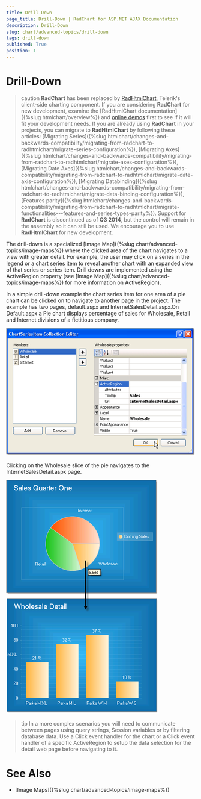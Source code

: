 ```yaml
---
title: Drill-Down
page_title: Drill-Down | RadChart for ASP.NET AJAX Documentation
description: Drill-Down
slug: chart/advanced-topics/drill-down
tags: drill-down
published: True
position: 1
---
```


# Drill-Down

>caution  **RadChart** has been replaced by [RadHtmlChart](http://www.telerik.com/products/aspnet-ajax/html-chart.aspx), Telerik's client-side charting component. If you are considering **RadChart** for new development, examine the [RadHtmlChart documentation]({%slug htmlchart/overview%}) and [online demos](http://demos.telerik.com/aspnet-ajax/htmlchart/examples/overview/defaultcs.aspx) first to see if it will fit your development needs. If you are already using **RadChart** in your projects, you can migrate to **RadHtmlChart** by following these articles: [Migrating Series]({%slug htmlchart/changes-and-backwards-compatibility/migrating-from-radchart-to-radhtmlchart/migrate-series-configuration%}), [Migrating Axes]({%slug htmlchart/changes-and-backwards-compatibility/migrating-from-radchart-to-radhtmlchart/migrate-axes-configuration%}), [Migrating Date Axes]({%slug htmlchart/changes-and-backwards-compatibility/migrating-from-radchart-to-radhtmlchart/migrate-date-axis-configuration%}), [Migrating Databinding]({%slug htmlchart/changes-and-backwards-compatibility/migrating-from-radchart-to-radhtmlchart/migrate-data-binding-configuration%}), [Features parity]({%slug htmlchart/changes-and-backwards-compatibility/migrating-from-radchart-to-radhtmlchart/migrate-functionalities---features-and-series-types-parity%}). Support for **RadChart** is discontinued as of **Q3 2014**, but the control will remain in the assembly so it can still be used. We encourage you to use **RadHtmlChart** for new development.

The drill-down is a specialized [Image Map]({%slug chart/advanced-topics/image-maps%}) where the clicked area of the chart navigates to a view with greater detail. For example, the user may click on a series in the legend or a chart series item to reveal another chart with an expanded view of that series or series item. Drill downs are implemented using the ActiveRegion property (see [Image Map]({%slug chart/advanced-topics/image-maps%}) for more information on ActiveRegion).

In a simple drill-down example the chart series item for one area of a pie chart can be clicked on to navigate to another page in the project. The example has two pages, default.aspx and InternetSalesDetail.aspx.On Default.aspx a Pie chart displays percentage of sales for Wholesale, Retail and Internet divisions of a fictitious company.

![Defining the ActiveRegion](images/radchart-advancedimagemap002.png)

Clicking on the Wholesale slice of the pie navigates to the InternetSalesDetail.aspx page.

![Using the drill down](images/radchart-advancedimagemap003.png)

>tip In a more complex scenarios you will need to communicate between pages using query strings, Session variables or by filtering database data. Use a Click event handler for the chart or a Click event handler of a specific ActiveRegion to setup the data selection for the detail web page before navigating to it.

# See Also

 * [Image Maps]({%slug chart/advanced-topics/image-maps%})

